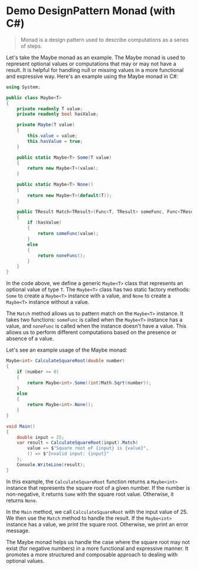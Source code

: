 # Demo DesignPattern Monad (with C#)
>Monad is a design pattern used to describe computations as a series of steps.

Let's take the Maybe monad as an example. The Maybe monad is used to represent optional values or computations that may or may not have a result. It is helpful for handling null or missing values in a more functional and expressive way. Here's an example using the Maybe monad in C#:

```csharp
using System;

public class Maybe<T>
{
    private readonly T value;
    private readonly bool hasValue;

    private Maybe(T value)
    {
        this.value = value;
        this.hasValue = true;
    }

    public static Maybe<T> Some(T value)
    {
        return new Maybe<T>(value);
    }

    public static Maybe<T> None()
    {
        return new Maybe<T>(default(T));
    }

    public TResult Match<TResult>(Func<T, TResult> someFunc, Func<TResult> noneFunc)
    {
        if (hasValue)
        {
            return someFunc(value);
        }
        else
        {
            return noneFunc();
        }
    }
}
```
In the code above, we define a generic `Maybe<T>` class that represents an optional value of type `T`. The `Maybe<T>` class has two static factory methods: `Some` to create a `Maybe<T>` instance with a value, and `None` to create a `Maybe<T>` instance without a value.

The `Match` method allows us to pattern match on the `Maybe<T>` instance. It takes two functions: `someFunc` is called when the `Maybe<T>` instance has a value, and `noneFunc` is called when the instance doesn't have a value. This allows us to perform different computations based on the presence or absence of a value.

Let's see an example usage of the Maybe monad:

```csharp
Maybe<int> CalculateSquareRoot(double number)
{
    if (number >= 0)
    {
        return Maybe<int>.Some((int)Math.Sqrt(number));
    }
    else
    {
        return Maybe<int>.None();
    }
}

void Main()
{
    double input = 25;
    var result = CalculateSquareRoot(input).Match(
        value => $"Square root of {input} is {value}",
        () => $"Invalid input: {input}"
    );
    Console.WriteLine(result);
}
```
In this example, the `CalculateSquareRoot` function returns a `Maybe<int>` instance that represents the square root of a given number. If the number is non-negative, it returns `Some` with the square root value. Otherwise, it returns `None`.

In the `Main` method, we call `CalculateSquareRoot` with the input value of 25. We then use the `Match` method to handle the result. If the `Maybe<int>` instance has a value, we print the square root. Otherwise, we print an error message.

The Maybe monad helps us handle the case where the square root may not exist (for negative numbers) in a more functional and expressive manner. It promotes a more structured and composable approach to dealing with optional values.

